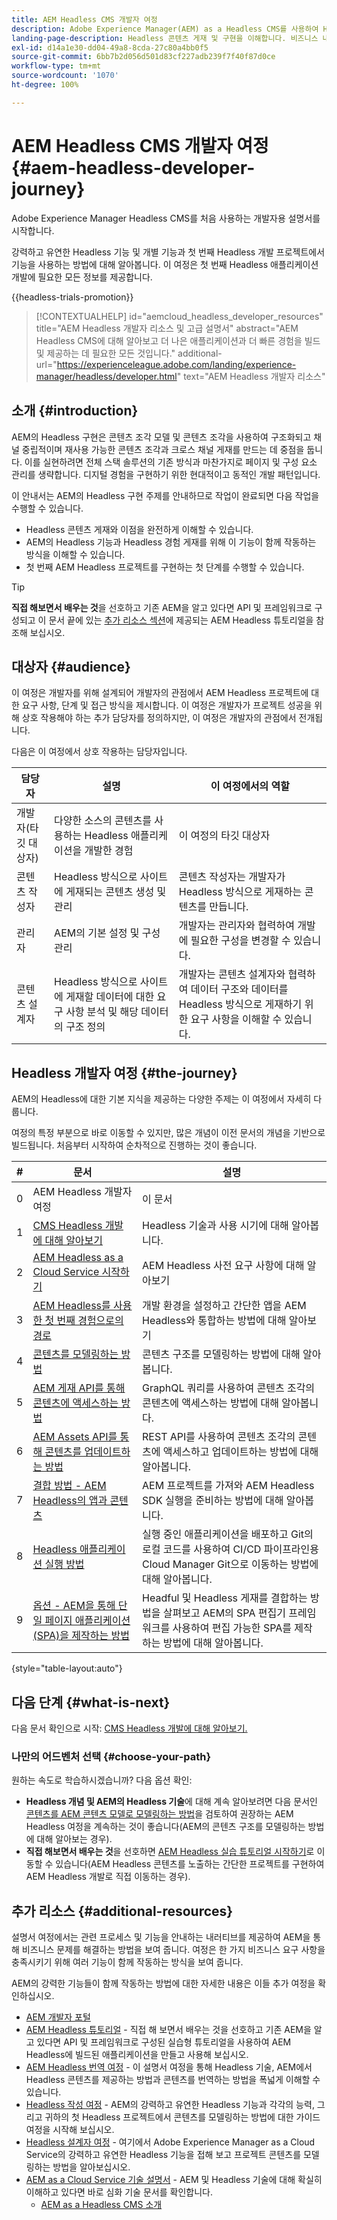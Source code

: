 ```yaml
---
title: AEM Headless CMS 개발자 여정
description: Adobe Experience Manager(AEM) as a Headless CMS를 사용하여 Headless 개발에 대해 알아봅니다. 콘텐츠 모델, 콘텐츠 조각, GraphQL API와 같은 기능을 사용하여 Headless 콘텐츠 게재를 개선하는 방법에 대해 알아봅니다.
landing-page-description: Headless 콘텐츠 게재 및 구현을 이해합니다. 비즈니스 내부에서 전략을 개발하는 방법에 대해 자세히 알아봅니다.
exl-id: d14a1e30-dd04-49a8-8cda-27c80a4bb0f5
source-git-commit: 6bb7b2d056d501d83cf227adb239f7f40f87d0ce
workflow-type: tm+mt
source-wordcount: '1070'
ht-degree: 100%

---
```


# AEM Headless CMS 개발자 여정 {#aem-headless-developer-journey}

Adobe Experience Manager Headless CMS를 처음 사용하는 개발자용 설명서를 시작합니다.

강력하고 유연한 Headless 기능 및 개별 기능과 첫 번째 Headless 개발 프로젝트에서 기능을 사용하는 방법에 대해 알아봅니다. 이 여정은 첫 번째 Headless 애플리케이션 개발에 필요한 모든 정보를 제공합니다.

{{headless-trials-promotion}}

>[!CONTEXTUALHELP]
>id="aemcloud_headless_developer_resources"
>title="AEM Headless 개발자 리소스 및 고급 설명서"
>abstract="AEM Headless CMS에 대해 알아보고 더 나은 애플리케이션과 더 빠른 경험을 빌드 및 제공하는 데 필요한 모든 것입니다."
>additional-url="https://experienceleague.adobe.com/landing/experience-manager/headless/developer.html" text="AEM Headless 개발자 리소스"

## 소개 {#introduction}

AEM의 Headless 구현은 콘텐츠 조각 모델 및 콘텐츠 조각을 사용하여 구조화되고 채널 중립적이며 재사용 가능한 콘텐츠 조각과 크로스 채널 게재를 만드는 데 중점을 둡니다. 이를 실현하려면 전체 스택 솔루션의 기존 방식과 마찬가지로 페이지 및 구성 요소 관리를 생략합니다. 디지털 경험을 구현하기 위한 현대적이고 동적인 개발 패턴입니다.

이 안내서는 AEM의 Headless 구현 주제를 안내하므로 작업이 완료되면 다음 작업을 수행할 수 있습니다.

* Headless 콘텐츠 게재와 이점을 완전하게 이해할 수 있습니다.
* AEM의 Headless 기능과 Headless 경험 게재를 위해 이 기능이 함께 작동하는 방식을 이해할 수 있습니다.
* 첫 번째 AEM Headless 프로젝트를 구현하는 첫 단계를 수행할 수 있습니다.

>[!TIP]
>
> **직접 해보면서 배우는 것**&#x200B;을 선호하고 기존 AEM을 알고 있다면 API 및 프레임워크로 구성되고 이 문서 끝에 있는 [추가 리소스 섹션](#additional-resources)에 제공되는 AEM Headless 튜토리얼을 참조해 보십시오.

## 대상자 {#audience}

이 여정은 개발자를 위해 설계되어 개발자의 관점에서 AEM Headless 프로젝트에 대한 요구 사항, 단계 및 접근 방식을 제시합니다. 이 여정은 개발자가 프로젝트 성공을 위해 상호 작용해야 하는 추가 담당자를 정의하지만, 이 여정은 개발자의 관점에서 전개됩니다.

다음은 이 여정에서 상호 작용하는 담당자입니다.

| 담당자 | 설명 | 이 여정에서의 역할 |
|---|---|---|
| 개발자(타깃 대상자) | 다양한 소스의 콘텐츠를 사용하는 Headless 애플리케이션을 개발한 경험 | 이 여정의 타깃 대상자 |
| 콘텐츠 작성자 | Headless 방식으로 사이트에 게재되는 콘텐츠 생성 및 관리 | 콘텐츠 작성자는 개발자가 Headless 방식으로 게재하는 콘텐츠를 만듭니다. |
| 관리자 | AEM의 기본 설정 및 구성 관리 | 개발자는 관리자와 협력하여 개발에 필요한 구성을 변경할 수 있습니다. |
| 콘텐츠 설계자 | Headless 방식으로 사이트에 게재할 데이터에 대한 요구 사항 분석 및 해당 데이터의 구조 정의 | 개발자는 콘텐츠 설계자와 협력하여 데이터 구조와 데이터를 Headless 방식으로 게재하기 위한 요구 사항을 이해할 수 있습니다. |

## Headless 개발자 여정 {#the-journey}

AEM의 Headless에 대한 기본 지식을 제공하는 다양한 주제는 이 여정에서 자세히 다룹니다.

여정의 특정 부분으로 바로 이동할 수 있지만, 많은 개념이 이전 문서의 개념을 기반으로 빌드됩니다. 처음부터 시작하여 순차적으로 진행하는 것이 좋습니다.

| # | 문서 | 설명 |
|---|---|---|
| 0 | AEM Headless 개발자 여정 | 이 문서 |
| 1 | [CMS Headless 개발에 대해 알아보기](learn-about.md) | Headless 기술과 사용 시기에 대해 알아봅니다. |
| 2 | [AEM Headless as a Cloud Service 시작하기](getting-started.md) | AEM Headless 사전 요구 사항에 대해 알아보기 |
| 3 | [AEM Headless를 사용한 첫 번째 경험으로의 경로](path-to-first-experience.md) | 개발 환경을 설정하고 간단한 앱을 AEM Headless와 통합하는 방법에 대해 알아보기 |
| 4 | [콘텐츠를 모델링하는 방법](model-your-content.md) | 콘텐츠 구조를 모델링하는 방법에 대해 알아봅니다. |
| 5 | [AEM 게재 API를 통해 콘텐츠에 액세스하는 방법](access-your-content.md) | GraphQL 쿼리를 사용하여 콘텐츠 조각의 콘텐츠에 액세스하는 방법에 대해 알아봅니다. |
| 6 | [AEM Assets API를 통해 콘텐츠를 업데이트하는 방법](update-your-content.md) | REST API를 사용하여 콘텐츠 조각의 콘텐츠에 액세스하고 업데이트하는 방법에 대해 알아봅니다. |
| 7 | [결합 방법 - AEM Headless의 앱과 콘텐츠](put-it-all-together.md) | AEM 프로젝트를 가져와 AEM Headless SDK 실행을 준비하는 방법에 대해 알아봅니다. |
| 8 | [Headless 애플리케이션 실행 방법](go-live.md) | 실행 중인 애플리케이션을 배포하고 Git의 로컬 코드를 사용하여 CI/CD 파이프라인용 Cloud Manager Git으로 이동하는 방법에 대해 알아봅니다. |
| 9 | [옵션 - AEM을 통해 단일 페이지 애플리케이션(SPA)을 제작하는 방법](create-spa.md) | Headful 및 Headless 게재를 결합하는 방법을 살펴보고 AEM의 SPA 편집기 프레임워크를 사용하여 편집 가능한 SPA를 제작하는 방법에 대해 알아봅니다. |

{style="table-layout:auto"}

## 다음 단계 {#what-is-next}

다음 문서 확인으로 시작: [CMS Headless 개발에 대해 알아보기.](learn-about.md)

### 나만의 어드벤처 선택 {#choose-your-path}

원하는 속도로 학습하시겠습니까? 다음 옵션 확인:

* **Headless 개념 및 AEM의 Headless 기술**&#x200B;에 대해 계속 알아보려면 다음 문서인 [콘텐츠를 AEM 콘텐츠 모델로 모델링하는 방법](model-your-content.md)을 검토하여 권장하는 AEM Headless 여정을 계속하는 것이 좋습니다(AEM의 콘텐츠 구조를 모델링하는 방법에 대해 알아보는 경우).
* **직접 해보면서 배우는 것**&#x200B;을 선호하면 [AEM Headless 실습 튜토리얼 시작하기](https://experienceleague.adobe.com/docs/experience-manager-learn/getting-started-with-aem-headless/graphql/multi-step/overview.html)로 이동할 수 있습니다(AEM Headless 콘텐츠를 노출하는 간단한 프로젝트를 구현하여 AEM Headless 개발로 직접 이동하는 경우).

## 추가 리소스 {#additional-resources}

설명서 여정에서는 관련 프로세스 및 기능을 안내하는 내러티브를 제공하여 AEM을 통해 비즈니스 문제를 해결하는 방법을 보여 줍니다. 여정은 한 가지 비즈니스 요구 사항을 충족시키기 위해 여러 기능이 함께 작동하는 방식을 보여 줍니다.

AEM의 강력한 기능들이 함께 작동하는 방법에 대한 자세한 내용은 이들 추가 여정을 확인하십시오.

* [AEM 개발자 포털](https://experienceleague.adobe.com/landing/experience-manager/headless/developer.html)
* [AEM Headless 튜토리얼](https://experienceleague.adobe.com/docs/experience-manager-learn/getting-started-with-aem-headless/overview.html) - 직접 해 보면서 배우는 것을 선호하고 기존 AEM을 알고 있다면 API 및 프레임워크로 구성된 실습형 튜토리얼을 사용하여 AEM Headless에 빌드된 애플리케이션을 만들고 사용해 보십시오.
* [AEM Headless 번역 여정](/help/journey-headless/translation/overview.md) - 이 설명서 여정을 통해 Headless 기술, AEM에서 Headless 콘텐츠를 제공하는 방법과 콘텐츠를 번역하는 방법을 폭넓게 이해할 수 있습니다.
* [Headless 작성 여정](/help/journey-headless/author/overview.md) - AEM의 강력하고 유연한 Headless 기능과 각각의 능력, 그리고 귀하의 첫 Headless 프로젝트에서 콘텐츠를 모델링하는 방법에 대한 가이드 여정을 시작해 보십시오.
* [Headless 설계자 여정](/help/journey-headless/architect/overview.md) - 여기에서 Adobe Experience Manager as a Cloud Service의 강력하고 유연한 Headless 기능을 접해 보고 프로젝트 콘텐츠를 모델링하는 방법을 알아보십시오.
* [AEM as a Cloud Service 기술 설명서](https://experienceleague.adobe.com/docs/experience-manager-cloud-service.html) - AEM 및 Headless 기술에 대해 확실히 이해하고 있다면 바로 심화 기술 문서를 확인합니다.
   * [AEM as a Headless CMS 소개](/help/headless/introduction.md)
